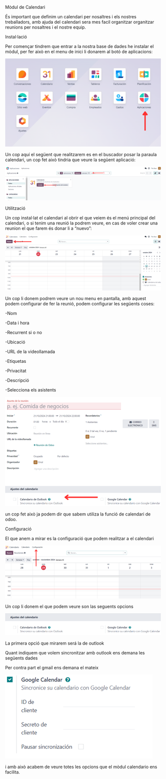 Mòdul de Calendari







És important que definim un calendari per nosaltres i els nostres treballadors, amb ajuda del calendari sera mes facil organitzar organitzar reunions per nosaltres i el nostre equip.



Instal·lació

Per començar tindrem que entrar a la nostra base de dades he instalar el mòdul, per fer això en el menu de inici li donarem al botó de aplicacions:


![imagen_7.png](/imagen_7.png) 

Un cop aquí el següent que realitzarem es en el buscador posar la paraula calendari, un cop fet això tindria que veure la següent aplicació:

![imagen_8.png](/imagen_8.png)

Utilització 

Un cop instal·lat el calendari al obrir el que veiem és el menú principal del calendari, o si tenim una reunió la podrem veure, en cas de voler crear una reunion el que farem és donar li a “nuevo”:


![imagen_9.png](/imagen_9.png)


Un cop li donem podrem veure un nou menu en pantalla, amb aquest podem configurar de fer la reunió, podem configurar les següents coses:

-Nom

-Data i hora

-Recurrent si o no

-Ubicació 

-URL de la videollamada

-Etiquetas

-Privacitat

-Descripció

-Selecciona els asistents

![imagen_5.png](/imagen_5.png)
![imagen_4.png](/imagen_4.png)

un cop fet això ja podem dir que sabem utiliza la funció de calendari de odoo.



Configuració

El que anem a mirar es la configuració que podem realitzar a el calendari



![imagen_2.png](/imagen_2.png)


Un cop li donem el que podem veure son las seguents opcions


![imagen_1.png](/imagen_1.png)


La primera opció que mirarem será la de outlook



Quant indiquem que volem sincronitzar amb outlook ens demana les següents dades




Per contra part el gmail ens demana el mateix

![imagen_6.png](/imagen_6.png)

i amb això acabem de veure totes les opcions que el mòdul calendario ens facilita.




























